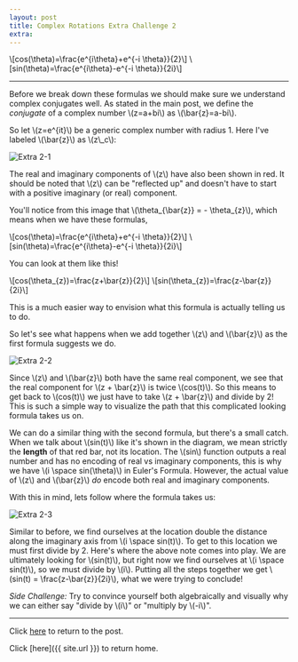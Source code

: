 ```yaml
---
layout: post
title: Complex Rotations Extra Challenge 2
extra:
---
```


\\[cos(\theta)=\frac{e^{i\theta}+e^{-i \theta}}{2}\\]
\\[sin(\theta)=\frac{e^{i\theta}-e^{-i \theta}}{2i}\\]

-----

Before we break down these formulas we should make sure we understand complex conjugates well. As stated in the main post, we define the *conjugate* of a complex number \\(z=a+bi\\) as \\(\bar{z}=a-bi\\).

So let \\(z=e^{it}\\) be a generic complex number with radius 1. Here I've labeled \\(\bar{z}\\) as \\(z\\_c\\):

![Extra 2-1]({{site.imgposturl}}/ComplexRotations/Extra2-1.png)

The real and imaginary components of \\(z\\) have also been shown in red. It should be noted that \\(z\\) can be "reflected up" and doesn't have to start with a positive imaginary (or real) component.

You'll notice from this image that \\(\theta_{\bar{z}} = - \theta_{z}\\), which means when we have these formulas,

\\[cos(\theta)=\frac{e^{i\theta}+e^{-i \theta}}{2}\\]
\\[sin(\theta)=\frac{e^{i\theta}-e^{-i \theta}}{2i}\\]

You can look at them like this!

\\[cos(\theta_{z})=\frac{z+\bar{z}}{2}\\]
\\[sin(\theta_{z})=\frac{z-\bar{z}}{2i}\\]

This is a much easier way to envision what this formula is actually telling us to do.

So let's see what happens when we add together \\(z\\) and \\(\bar{z}\\) as the first formula suggests we do.

![Extra 2-2]({{site.imgposturl}}/ComplexRotations/Extra2-2.png)

Since \\(z\\) and \\(\bar{z}\\) both have the same real component, we see that the real component for \\(z + \bar{z}\\) is twice \\(cos(t)\\). So this means to get back to \\(cos(t)\\) we just have to take \\(z + \bar{z}\\) and divide by 2! This is such a simple way to visualize the path that this complicated looking formula takes us on.

We can do a similar thing with the second formula, but there's a small catch. When we talk about \\(sin(t)\\) like it's shown in the diagram, we mean strictly the **length** of that red bar, not its location. The \\(sin\\) function outputs a real number and has no encoding of real vs imaginary components, this is why we have \\(i \space sin(\theta)\\) in Euler's Formula. However, the actual value of \\(z\\) and \\(\bar{z}\\) *do* encode both real and imaginary components.

With this in mind, lets follow where the formula takes us:

![Extra 2-3]({{site.imgposturl}}/ComplexRotations/Extra2-3.png)

Similar to before, we find ourselves at the location double the distance along the imaginary axis from \\(i \space sin(t)\\). To get to this location we must first divide by 2. Here's where the above note comes into play. We are ultimately looking for \\(sin(t)\\), but right now we find ourselves at \\(i \space sin(t)\\), so we must divide by \\(i\\). Putting all the steps together we get \\(sin(t) = \frac{z-\bar{z}}{2i}\\), what we were trying to conclude!

*Side Challenge:* Try to convince yourself both algebraically and visually why we can either say "divide by \\(i\\)" or "multiply by \\(-i\\)".

-----

Click [here](ComplexRotations#extra-challenges) to return to the post.

Click [here]({{ site.url }}) to return home.